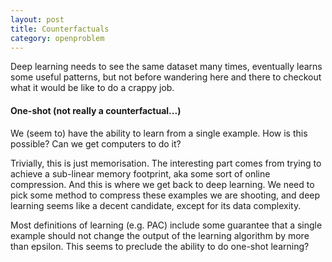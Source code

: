```yaml
---
layout: post
title: Counterfactuals
category: openproblem
---
```


Deep learning needs to see the same dataset many times, eventually learns some useful patterns, but not before wandering here and there to checkout what it would be like to do a crappy job.

#### One-shot (not really a counterfactual...)

We (seem to) have the ability to learn from a single example. How is this possible? Can we get computers to do it?

Trivially, this is just memorisation. The interesting part comes from trying to achieve a sub-linear memory footprint, aka some sort of online compression. And this is where we get back to deep learning. We need to pick some method to compress these examples we are shooting, and deep learning seems like a decent candidate, except for its data complexity.

Most definitions of learning (e.g. PAC) include some guarantee that a single example should not change the output of the learning algorithm by more than epsilon. This seems to preclude the ability to do one-shot learning?

<!-- How do current methods get around this? -->
<!-- Could be closer to memory, decompose new input into things already known, memorise signal over them. Then learning would be the how to decompose. Aka one-shot == memory. -->
